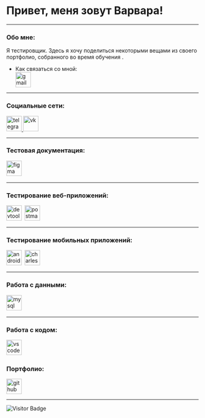 # Привет, меня зовут Варвара!

---

###  Обо мне:

Я тестировщик. Здесь я хочу поделиться некоторыми вещами из своего портфолио, собранного во время обучения .

-  Как связаться со мной: <div id="badges">
    <a href="mailto:vrvrpanchenko@gmail.com" target="_blank">
      <img src="https://cdn-icons-png.flaticon.com/512/60/60543.png" width="40" height="40" alt="gmail" />
    </a>

---

###  Социальные сети:

  <div id="badges">
    <a href="https://t.me/stigmqtq" target="_blank">
      <img src="https://cdn-icons-png.flaticon.com/512/2111/2111710.png" width="40" height="40" alt="telegram" />
    </a>
    <a href="https://vk.com/ahahahahahhahahahhahah" target="_blank">
      <img src="https://cdn-icons-png.flaticon.com/512/25/25684.png" width="40" height="40" alt="vk" />
    </a>
  </div>
 

---

###  Тестовая документация:

<div>
  <img src="https://cdn-icons-png.flaticon.com/512/5968/5968719.png" title="figma" alt="figma" width="40" height="40"/>&nbsp
</div>

---

###  Тестирование веб-приложений:

<div>
  <img src="https://cdn-icons-png.flaticon.com/512/807/807303.png" title="devtools" alt="devtools" width="40" height="40"/>&nbsp
  <img src="https://www.svgrepo.com/show/306590/postman.svg" title="postman" alt="postman" width="40" height="40"/>&nbsp
</div>

---

###  Тестирование мобильных приложений:

<div>
  <img src="https://cdn-icons-png.flaticon.com/512/152/152753.png" title="android-studio" alt="android-studio" width="40" height="40"/>&nbsp
  <img src="https://cdn-icons-png.flaticon.com/512/7284/7284979.png" title="charles-proxy" alt="charles-proxy" width="40" height="40"/>&nbsp
</div>


---

###  Работа с данными:

<div>
  <img src="https://cdn-icons-png.flaticon.com/512/5968/5968254.png" title="mysql" alt="mysql" width="40" height="40"/>&nbsp
</div>

---

###  Работа с кодом:

<div>
  <img src="https://cdn1.iconfinder.com/data/icons/akar-vol-2/24/vscode-fill-1024.png" title="vscode" alt="vscode" width="40" height="40"/>&nbsp
  
</div>

###  Портфолио:

<div id="badges">
    <a href="https://github.com/varvarapanchenko?tab=repositories" target="_blank">
      <img src="https://cdn-icons-png.flaticon.com/128/2111/2111432.png" width="40" height="40" alt="github" />
    </a>

---

![Visitor Badge](https://visitor-badge.laobi.icu/badge?page_id=varvarapanchenko)
